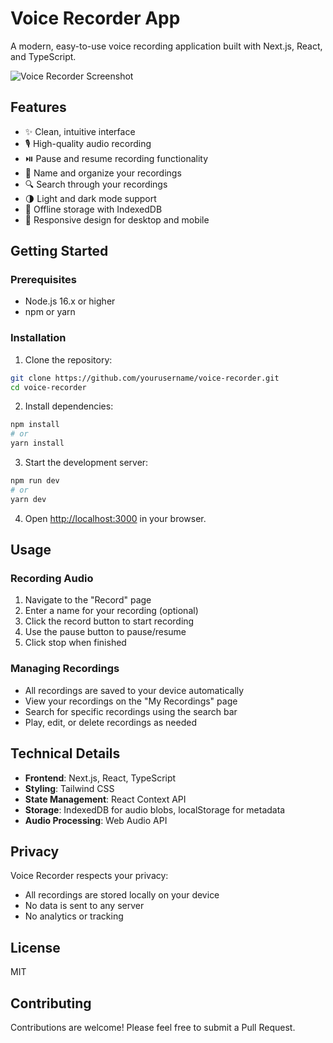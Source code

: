 # Voice Recorder App

A modern, easy-to-use voice recording application built with Next.js, React, and TypeScript.

![Voice Recorder Screenshot](public/screenshot.png)

## Features

- ✨ Clean, intuitive interface
- 🎙️ High-quality audio recording
- ⏯️ Pause and resume recording functionality
- 📝 Name and organize your recordings
- 🔍 Search through your recordings
- 🌗 Light and dark mode support
- 💾 Offline storage with IndexedDB
- 📱 Responsive design for desktop and mobile

## Getting Started

### Prerequisites

- Node.js 16.x or higher
- npm or yarn

### Installation

1. Clone the repository:
```bash
git clone https://github.com/yourusername/voice-recorder.git
cd voice-recorder
```

2. Install dependencies:
```bash
npm install
# or
yarn install
```

3. Start the development server:
```bash
npm run dev
# or
yarn dev
```

4. Open [http://localhost:3000](http://localhost:3000) in your browser.

## Usage

### Recording Audio

1. Navigate to the "Record" page
2. Enter a name for your recording (optional)
3. Click the record button to start recording
4. Use the pause button to pause/resume
5. Click stop when finished

### Managing Recordings

- All recordings are saved to your device automatically
- View your recordings on the "My Recordings" page
- Search for specific recordings using the search bar
- Play, edit, or delete recordings as needed

## Technical Details

- **Frontend**: Next.js, React, TypeScript
- **Styling**: Tailwind CSS
- **State Management**: React Context API
- **Storage**: IndexedDB for audio blobs, localStorage for metadata
- **Audio Processing**: Web Audio API

## Privacy

Voice Recorder respects your privacy:
- All recordings are stored locally on your device
- No data is sent to any server
- No analytics or tracking

## License

MIT

## Contributing

Contributions are welcome! Please feel free to submit a Pull Request. 